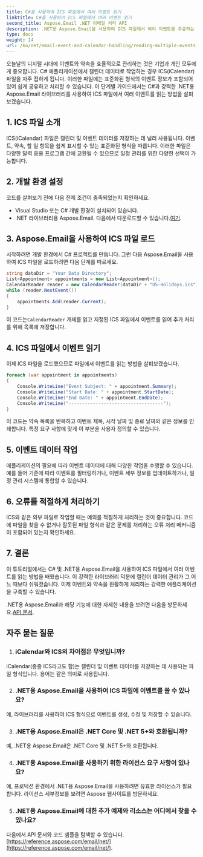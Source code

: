 ```yaml
---
title: C#을 사용하여 ICS 파일에서 여러 이벤트 읽기
linktitle: C#을 사용하여 ICS 파일에서 여러 이벤트 읽기
second_title: Aspose.Email .NET 이메일 처리 API
description: .NET용 Aspose.Email을 사용하여 ICS 파일에서 여러 이벤트를 추출하는 방법을 알아보세요. 효율적인 이벤트 관리를 위한 코드 예제가 포함된 단계별 가이드입니다.
type: docs
weight: 14
url: /ko/net/email-event-and-calendar-handling/reading-multiple-events-from-ics-files-with-csharp/
---
```


오늘날의 디지털 시대에 이벤트와 약속을 효율적으로 관리하는 것은 기업과 개인 모두에게 중요합니다. C# 애플리케이션에서 캘린더 데이터로 작업하는 경우 ICS(iCalendar) 파일을 자주 접하게 됩니다. 이러한 파일에는 표준화된 형식의 이벤트 정보가 포함되어 있어 쉽게 공유하고 처리할 수 있습니다. 이 단계별 가이드에서는 C#과 강력한 .NET용 Aspose.Email 라이브러리를 사용하여 ICS 파일에서 여러 이벤트를 읽는 방법을 살펴보겠습니다.

## 1. ICS 파일 소개
ICS(iCalendar) 파일은 캘린더 및 이벤트 데이터를 저장하는 데 널리 사용됩니다. 이벤트, 약속, 할 일 항목을 쉽게 표시할 수 있는 표준화된 형식을 따릅니다. 이러한 파일은 다양한 달력 응용 프로그램 간에 교환될 수 있으므로 일정 관리를 위한 다양한 선택이 가능합니다.

## 2. 개발 환경 설정
코드를 살펴보기 전에 다음 전제 조건이 충족되었는지 확인하세요.
- Visual Studio 또는 C# 개발 환경이 설치되어 있습니다.
-  .NET 라이브러리용 Aspose.Email. 다음에서 다운로드할 수 있습니다.[여기](https://releases.aspose.com/email/net/).

## 3. Aspose.Email을 사용하여 ICS 파일 로드
시작하려면 개발 환경에서 C# 프로젝트를 만듭니다. 그런 다음 Aspose.Email을 사용하여 ICS 파일을 로드하려면 다음 단계를 따르세요.

```csharp
string dataDir = "Your Data Directory";
List<Appointment> appointments = new List<Appointment>();
CalendarReader reader = new CalendarReader(dataDir + "US-Holidays.ics");
while (reader.NextEvent())
{
    appointments.Add(reader.Current);
}
```

 이 코드는`CalendarReader` 개체를 읽고 지정된 ICS 파일에서 이벤트를 읽어 추가 처리를 위해 목록에 저장합니다.

## 4. ICS 파일에서 이벤트 읽기
이제 ICS 파일을 로드했으므로 파일에서 이벤트를 읽는 방법을 살펴보겠습니다.

```csharp
foreach (var appointment in appointments)
{
    Console.WriteLine("Event Subject: " + appointment.Summary);
    Console.WriteLine("Start Date: " + appointment.StartDate);
    Console.WriteLine("End Date: " + appointment.EndDate);
    Console.WriteLine("-----------------------------------");
}
```
이 코드는 약속 목록을 반복하고 이벤트 제목, 시작 날짜 및 종료 날짜와 같은 정보를 인쇄합니다. 특정 요구 사항에 맞게 이 부분을 사용자 정의할 수 있습니다.

## 5. 이벤트 데이터 작업
애플리케이션의 필요에 따라 이벤트 데이터에 대해 다양한 작업을 수행할 수 있습니다. 예를 들어 기준에 따라 이벤트를 필터링하거나, 이벤트 세부 정보를 업데이트하거나, 일정 관리 시스템에 통합할 수 있습니다.

## 6. 오류를 적절하게 처리하기
ICS와 같은 외부 파일로 작업할 때는 예외를 적절하게 처리하는 것이 중요합니다. 코드에 파일을 찾을 수 없거나 잘못된 파일 형식과 같은 문제를 처리하는 오류 처리 메커니즘이 포함되어 있는지 확인하세요.

## 7. 결론
이 튜토리얼에서는 C# 및 .NET용 Aspose.Email을 사용하여 ICS 파일에서 여러 이벤트를 읽는 방법을 배웠습니다. 이 강력한 라이브러리 덕분에 캘린더 데이터 관리가 그 어느 때보다 쉬워졌습니다. 이제 이벤트와 약속을 원활하게 처리하는 강력한 애플리케이션을 구축할 수 있습니다.

 .NET용 Aspose.Email과 해당 기능에 대한 자세한 내용을 보려면 다음을 방문하세요.[API 문서](https://reference.aspose.com/email/net/).

## 자주 묻는 질문
1. ### iCalendar와 ICS의 차이점은 무엇입니까?
iCalendar(종종 ICS라고도 함)는 캘린더 및 이벤트 데이터를 저장하는 데 사용되는 파일 형식입니다. 용어는 같은 의미로 사용됩니다.

2. ### .NET용 Aspose.Email을 사용하여 ICS 파일에 이벤트를 쓸 수 있나요?
예, 라이브러리를 사용하여 ICS 형식으로 이벤트를 생성, 수정 및 저장할 수 있습니다.

3. ### .NET용 Aspose.Email은 .NET Core 및 .NET 5+와 호환됩니까?
예, .NET용 Aspose.Email은 .NET Core 및 .NET 5+와 호환됩니다.

4. ### .NET용 Aspose.Email을 사용하기 위한 라이선스 요구 사항이 있나요?
예, 프로덕션 환경에서 .NET용 Aspose.Email을 사용하려면 유효한 라이선스가 필요합니다. 라이선스 세부정보를 보려면 Aspose 웹사이트를 방문하세요.

5. ### .NET용 Aspose.Email에 대한 추가 예제와 리소스는 어디에서 찾을 수 있나요?
 다음에서 API 문서와 코드 샘플을 탐색할 수 있습니다.[https://reference.aspose.com/email/net/](https://reference.aspose.com/email/net/).